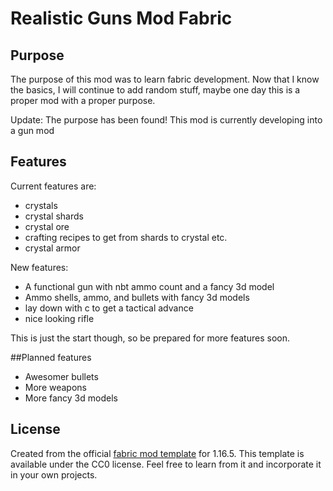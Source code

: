 # Realistic Guns Mod Fabric

## Purpose

The purpose of this mod was to learn fabric development. 
Now that I know the basics, I will continue to add random stuff, maybe one day this is a proper mod with a proper purpose.

Update: The purpose has been found!
This mod is currently developing into a gun mod 

## Features

Current features are:
- crystals
- crystal shards 
- crystal ore
- crafting recipes to get from shards to crystal etc.
- crystal armor

New features:
- A functional gun with nbt ammo count and a fancy 3d model
- Ammo shells, ammo, and bullets with fancy 3d models
- lay down with c to get a tactical advance
- nice looking rifle

This is just the start though, so be prepared for more features soon.

##Planned features

- Awesomer bullets
- More weapons
- More fancy 3d models


## License

Created from the official [fabric mod template](https://github.com/FabricMC/fabric-example-mod) for 1.16.5.
This template is available under the CC0 license. Feel free to learn from it and incorporate it in your own projects.
